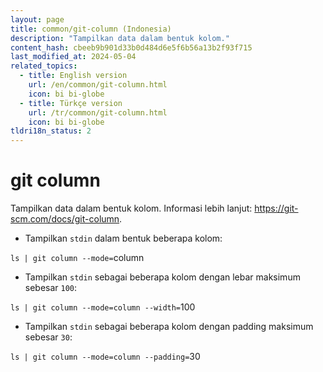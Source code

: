 ```yaml
---
layout: page
title: common/git-column (Indonesia)
description: "Tampilkan data dalam bentuk kolom."
content_hash: cbeeb9b901d33b0d484d6e5f6b56a13b2f93f715
last_modified_at: 2024-05-04
related_topics:
  - title: English version
    url: /en/common/git-column.html
    icon: bi bi-globe
  - title: Türkçe version
    url: /tr/common/git-column.html
    icon: bi bi-globe
tldri18n_status: 2
---
```

# git column

Tampilkan data dalam bentuk kolom.
Informasi lebih lanjut: <https://git-scm.com/docs/git-column>.

- Tampilkan `stdin` dalam bentuk beberapa kolom:

`ls | git column --mode=`<span class="tldr-var badge badge-pill bg-dark-lm bg-white-dm text-white-lm text-dark-dm font-weight-bold">column</span>

- Tampilkan `stdin` sebagai beberapa kolom dengan lebar maksimum sebesar `100`:

`ls | git column --mode=column --width=`<span class="tldr-var badge badge-pill bg-dark-lm bg-white-dm text-white-lm text-dark-dm font-weight-bold">100</span>

- Tampilkan `stdin` sebagai beberapa kolom dengan padding maksimum sebesar `30`:

`ls | git column --mode=column --padding=`<span class="tldr-var badge badge-pill bg-dark-lm bg-white-dm text-white-lm text-dark-dm font-weight-bold">30</span>
